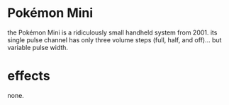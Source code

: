 # Pokémon Mini

the Pokémon Mini is a ridiculously small handheld system from 2001. its single pulse channel has only three volume steps (full, half, and off)... but variable pulse width.

# effects

none.
